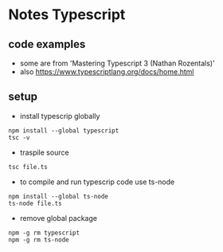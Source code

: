 
Notes Typescript
====================

## code examples 

* some are from 'Mastering Typescript 3 (Nathan Rozentals)'
* also  https://www.typescriptlang.org/docs/home.html

## setup

* install typescrip globally

```
npm install --global typescript
tsc -v
```

* traspile source

```
tsc file.ts
```

* to compile and run typescrip code use ts-node

```
npm install --global ts-node
ts-node file.ts
```

* remove global package

```
npm -g rm typescript
npm -g rm ts-node
```